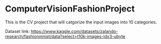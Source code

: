 # ComputerVisionFashionProject

This is the CV project that will catgorize the input images into 10 categories.

Dataset link: https://www.kaggle.com/datasets/zalando-research/fashionmnist/data?select=t10k-images-idx3-ubyte
